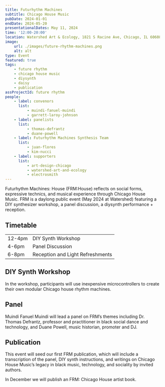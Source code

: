 ```yaml
---
title: Futurhythm Machines
subtitle: Chicago House Music
pubDate: 2024-01-01
endDate: 2024-05-20
presentationalDates: May 11, 2024
time: '12:00-20:00'
location: Watershed Art & Ecology, 1821 S Racine Ave, Chicago, IL 60608
image:
    url: ./images/future-rhythm-machines.png
    alt: alt
type: Event
featured: true
tags:
    - future rhythm
    - chicago house music
    - diysynth
    - daisy
    - publication
assProjectId: future rhythm
people:
    - label: convenors
      list:
          - muindi-fanuel-muindi
          - garrett-laroy-johnson
    - label: panelists
      list:
          - thomas-defrantz
          - duane-powell
    - label: Futurhythm Machines Synthesis Team
      list:
          - juan-flores
          - kim-nucci
    - label: supporters
      list:
          - art-design-chicago
          - watershed-art-and-ecology
          - electrosmith
---
```


Futurhythm Machines: House (FRM:House) reflects on social forms, expressive technics, and musical experience through Chicago House Music. FRM is a daylong public event (May 2024 at Watershed) featuring a DIY synthesizer workshop, a panel discussion, a diysynth performance + reception.

## Timetable

|        |                                  |
| ------ | -------------------------------- |
| 12-4pm | DIY Synth Workshop               |
| 4-6pm  | Panel Discussion                 |
| 6-8pm  | Reception and Light Refreshments |

## DIY Synth Workshop

In the workshop, participants will use inexpensive microcontrollers to create their own modular Chicago house rhythm machines.

## Panel

Muindi Fanuel Muindi will lead a panel on FRM’s themes including Dr. Thomas Defrantz, professor and practitioner in black social dance and technology, and Duane Powell, music historian, promoter and DJ.

## Publication

This event will seed our first FRM publication, which will include a transcription of the panel, DIY synth instructions, and writings on Chicago House Music’s legacy in black music, technology, and sociality by invited authors.

In December we will publish an FRM: Chicago House artist book.
